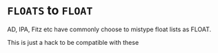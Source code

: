 # `FLOATS` to `FLOAT`

AD, IPA, Fitz etc have commonly choose to mistype float lists as FLOAT.

This is just a hack to be compatible with these
    
